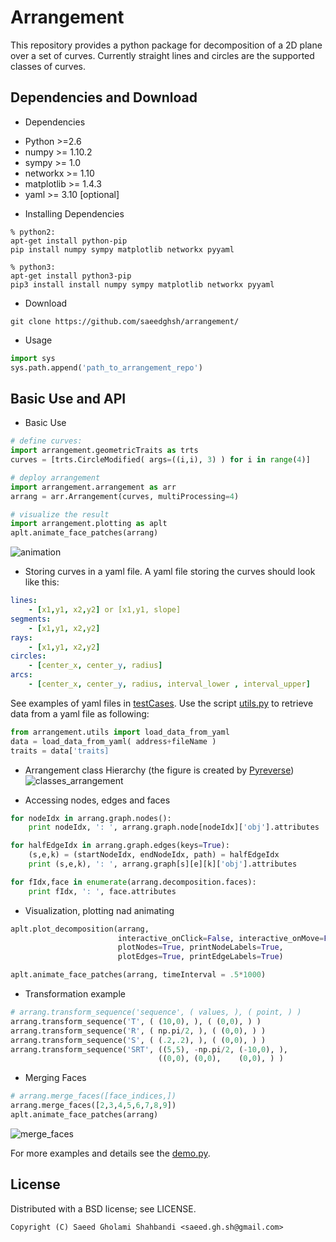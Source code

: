Arrangement
===========
<!--- <logo src="https://github.com/saeedghsh/arrangement/blob/master/pyarrang.png" alt="none" width="50" height="50"> --->
This repository provides a python package for decomposition of a 2D plane over a set of curves.
Currently straight lines and circles are the supported classes of curves.

Dependencies and Download
-------------------------
- Dependencies
 * Python >=2.6
 * numpy >= 1.10.2
 * sympy >= 1.0
 * networkx >= 1.10
 * matplotlib >= 1.4.3
 * yaml >= 3.10 [optional]

- Installing Dependencies
```shell
% python2:
apt-get install python-pip
pip install numpy sympy matplotlib networkx pyyaml

% python3:
apt-get install python3-pip
pip3 install install numpy sympy matplotlib networkx pyyaml 
```

- Download
```shell
git clone https://github.com/saeedghsh/arrangement/
```

- Usage
```python
import sys
sys.path.append('path_to_arrangement_repo')
```

Basic Use and API
-----------------
- Basic Use
```python
# define curves:
import arrangement.geometricTraits as trts
curves = [trts.CircleModified( args=((i,i), 3) ) for i in range(4)]

# deploy arrangement
import arrangement.arrangement as arr
arrang = arr.Arrangement(curves, multiProcessing=4)

# visualize the result
import arrangement.plotting as aplt
aplt.animate_face_patches(arrang)
```
<!--- ![arrangement](https://github.com/saeedghsh/arrangement/blob/master/docs/arrangement.png)
<arrangement src="https://github.com/saeedghsh/arrangement/blob/master/docs/arrangement.png" alt="none" width="200" height="200"> --->
![animation](https://github.com/saeedghsh/arrangement/blob/master/docs/animation.gif)

- Storing curves in a yaml file.
A yaml file storing the curves should look like this:

```yaml
lines:
    - [x1,y1, x2,y2] or [x1,y1, slope]
segments:
    - [x1,y1, x2,y2]
rays:
    - [x1,y1, x2,y2]
circles:
    - [center_x, center_y, radius]
arcs:
    - [center_x, center_y, radius, interval_lower , interval_upper]
```

See examples of yaml files in [testCases](https://github.com/saeedghsh/arrangement/tree/master/tests/testCases).
Use the script [utils.py](https://github.com/saeedghsh/arrangement/blob/master/arrangement/utils.py) to retrieve data from a yaml file as following:
```python
from arrangement.utils import load_data_from_yaml
data = load_data_from_yaml( address+fileName )
traits = data['traits]
```

- Arrangement class Hierarchy (the figure is created by [Pyreverse](https://www.logilab.org/blogentry/6883))
![classes_arrangement](https://github.com/saeedghsh/arrangement/blob/master/docs/classes_arrangement.png)
<!--- <classes_arrangement src="https://github.com/saeedghsh/arrangement/blob/master/docs/classes_arrangement.png" alt="none" width="50" height="50"> --->

- Accessing nodes, edges and faces
```python
for nodeIdx in arrang.graph.nodes():
    print nodeIdx, ': ', arrang.graph.node[nodeIdx]['obj'].attributes

for halfEdgeIdx in arrang.graph.edges(keys=True):
    (s,e,k) = (startNodeIdx, endNodeIdx, path) = halfEdgeIdx
    print (s,e,k), ': ', arrang.graph[s][e][k]['obj'].attributes

for fIdx,face in enumerate(arrang.decomposition.faces):
    print fIdx, ': ', face.attributes
```

- Visualization, plotting nad animating
```python
aplt.plot_decomposition(arrang,
                        interactive_onClick=False, interactive_onMove=False,
                        plotNodes=True, printNodeLabels=True,
                        plotEdges=True, printEdgeLabels=True)

aplt.animate_face_patches(arrang, timeInterval = .5*1000)
```
<!--- ![arrangement](https://github.com/saeedghsh/arrangement/blob/master/docs/arrangement.png)
<arrangement src="https://github.com/saeedghsh/arrangement/blob/master/docs/arrangement.png" alt="none" width="50" height="50"> --->

<!--- <animation src="https://github.com/saeedghsh/arrangement/blob/master/docs/animation.png" alt="none" width="50" height="50"> --->

- Transformation example
```python
# arrang.transform_sequence('sequence', ( values, ), ( point, ) )
arrang.transform_sequence('T', ( (10,0), ), ( (0,0), ) )
arrang.transform_sequence('R', ( np.pi/2, ), ( (0,0), ) )
arrang.transform_sequence('S', ( (.2,.2), ), ( (0,0), ) )
arrang.transform_sequence('SRT', ((5,5), -np.pi/2, (-10,0), ),
                                 ((0,0), (0,0),    (0,0), ) )
```
<!--- ![translate](https://github.com/saeedghsh/arrangement/blob/master/docs/T.png)
<translate src="https://github.com/saeedghsh/arrangement/blob/master/docs/T.png" alt="none" width="50" height="50">
![rotate](https://github.com/saeedghsh/arrangement/blob/master/docs/R.png)
<rotate src="https://github.com/saeedghsh/arrangement/blob/master/docs/R.png" alt="none" width="50" height="50">
![scale](https://github.com/saeedghsh/arrangement/blob/master/docs/S.png)
<scale src="https://github.com/saeedghsh/arrangement/blob/master/docs/S.png" alt="none" width="50" height="50">
![SRT](https://github.com/saeedghsh/arrangement/blob/master/docs/SRT.png)
<SRT src="https://github.com/saeedghsh/arrangement/blob/master/docs/SRT.png" alt="none" width="50" height="50"> --->

<!---
- Checking sundivisions' intersection
```python
import copy
arrang_copy = copy.copy(arrang)
arrang_copy.transform_sequence('R', ( np.pi/2, ), ( (0,0), ) )
arrang_copy.transform_sequence('T', ( (-5,0), ), ( (0,0), ) )

arrang_copy = copy.copy(arrang)
print arrang.decomposition.does_intersect(arrang_new.decomposition)
print arrang.decomposition.does_overlap(arrang_new.decomposition)
print arrang.decomposition.does_enclose(arrang_new.decomposition)
```
--->

- Merging Faces
```python
# arrang.merge_faces([face_indices,])
arrang.merge_faces([2,3,4,5,6,7,8,9])
aplt.animate_face_patches(arrang)
```
![merge_faces](https://github.com/saeedghsh/arrangement/blob/master/docs/merge_faces.png)
<!--- <merge_faces src="https://github.com/saeedghsh/arrangement/blob/master/docs/merge_faces.png" alt="none" width="50" height="50"> --->

For more examples and details see the [demo.py](https://github.com/saeedghsh/arrangement/blob/master/demo.py).

<!--- 
Limitations, Bugs and TODO
--------------------------
This project is currently under development, please note that efficiency and optimallity have not been the objective of the implementation. As a consequence, the code at your disposal is not in its best shape. The objective of this implementation has been to show the concept and prototyping it.

- [ ] make the code python3 compatible
- [x] add to readme: yaml_parser() usage instructions
- [ ] Using [CGAL](cgal.org/):
 - [2D arrangement] (http://doc.cgal.org/latest/Arrangement_on_surface_2/index.html)
 - [halfEdge data structure] (http://doc.cgal.org/latest/HalfedgeDS/index.html)
 - [Handles and Circulators] (http://doc.cgal.org/latest/Circulator/classCirculator.html)
 - [python binding] (https://github.com/CGAL/cgal-swig-bindings/wiki/Package_wrappers_available)
- [ ] How to detect the overlap of two arcs?
- [ ] `Decomposition.does_intersect()`, `Decomposition.does_overlap()` and `Decomposition.does_enclose()` require the `Decomposition.superFace` not to be `None`. Which by default is!
- [ ] Include the boundary points of segments, rays and arcs as nodes so that a segment/ray/arc is full included in the graph.
- [ ] To implement: `svg_to_yaml_parser()`, `Arrangement.add_new_curves()` and `Arrangement.save_to_image()`.
- [ ] The problem with [`sympy.Circle.rotate()`] (https://github.com/sympy/sympy/issues/11743).
- [ ] `Arrangement.merge_faces()` recomputes the decomposition and hence resets face indices. This method is suitable to be called after the arrangement has been put in use, that is to say attributes have been assigned to faces. It does not reset the nodes and edge indices.
- [ ] When dealing with ray or segment (and Arc), a given point might not be on the object (out of the interval). That's why I should always check if `object.contians(point)` this appears in IPE, DPE,... so, whenever using those, make sure to consider the cases where these methods might return False instead of expected type.
- [ ] When a node after rotation is slightly off the original curve and the `curve.IPE(node.point)` returns False! For now the `object.contians(point)` check is disabled.
- [ ] Rays (and segments), eventhough different, they are rejected as similar they belong to the same line.
- [ ] It is important to reject invalide intersection points (e.g. duplicated points). In case of `Arrangement._multiProcessing` is True, the `distance_star()` is updated to reject invalid intersections resulting from arcs. But the counter part in not multi-processing should be updated to reject those wrong intersections.
- [ ] How to define the center of a face?
--->

License
-------
Distributed with a BSD license; see LICENSE.
```
Copyright (C) Saeed Gholami Shahbandi <saeed.gh.sh@gmail.com>
```

